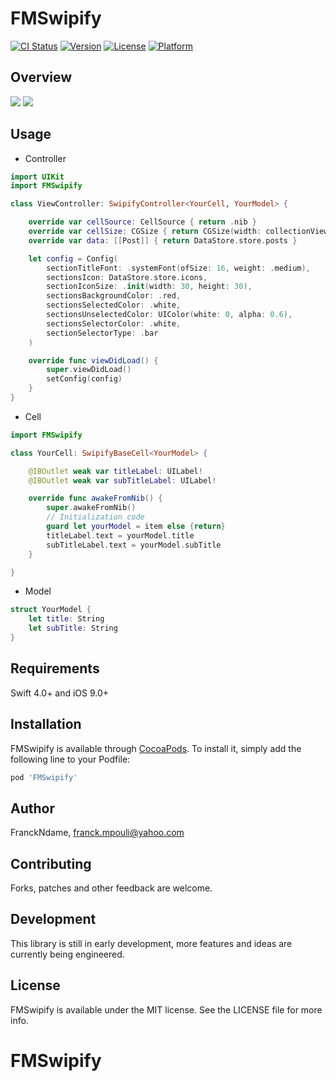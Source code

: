 # FMSwipify

[![CI Status](https://img.shields.io/travis/FranckNdame/FMSwipify.svg?style=flat)](https://travis-ci.org/FranckNdame/FMSwipify)
[![Version](https://img.shields.io/cocoapods/v/FMSwipify.svg?style=flat)](https://cocoapods.org/pods/FMSwipify)
[![License](https://img.shields.io/cocoapods/l/FMSwipify.svg?style=flat)](https://cocoapods.org/pods/FMSwipify)
[![Platform](https://img.shields.io/cocoapods/p/FMSwipify.svg?style=flat)](https://cocoapods.org/pods/FMSwipify)

## Overview

![](dummytube.gif)
![](ptrst.gif)

## Usage
- Controller

```swift
import UIKit
import FMSwipify

class ViewController: SwipifyController<YourCell, YourModel> {

    override var cellSource: CellSource { return .nib }
    override var cellSize: CGSize { return CGSize(width: collectionView.frame.width, height: 350)}
    override var data: [[Post]] { return DataStore.store.posts }

    let config = Config(
        sectionTitleFont: .systemFont(ofSize: 16, weight: .medium),
        sectionsIcon: DataStore.store.icons,
        sectionIconSize: .init(width: 30, height: 30),
        sectionsBackgroundColor: .red,
        sectionsSelectedColor: .white,
        sectionsUnselectedColor: UIColor(white: 0, alpha: 0.6),
        sectionsSelectorColor: .white,
        sectionSelectorType: .bar
    )

    override func viewDidLoad() {
        super.viewDidLoad()
        setConfig(config)
    }
}
```
- Cell

```swift
import FMSwipify

class YourCell: SwipifyBaseCell<YourModel> {

    @IBOutlet weak var titleLabel: UILabel!
    @IBOutlet weak var subTitleLabel: UILabel!

    override func awakeFromNib() {
        super.awakeFromNib()
        // Initialization code
        guard let yourModel = item else {return}
        titleLabel.text = yourModel.title
        subTitleLabel.text = yourModel.subTitle
    }

}
```

- Model
```swift
struct YourModel {
    let title: String
    let subTitle: String
}
```


## Requirements
Swift 4.0+ and iOS 9.0+ 
## Installation

FMSwipify is available through [CocoaPods](https://cocoapods.org). To install
it, simply add the following line to your Podfile:

```ruby
pod 'FMSwipify'
```

## Author

FranckNdame, franck.mpouli@yahoo.com

## Contributing
Forks, patches and other feedback are welcome.

## Development
This library is still in early development, more features and ideas are currently being engineered.

## License

FMSwipify is available under the MIT license. See the LICENSE file for more info.
# FMSwipify
